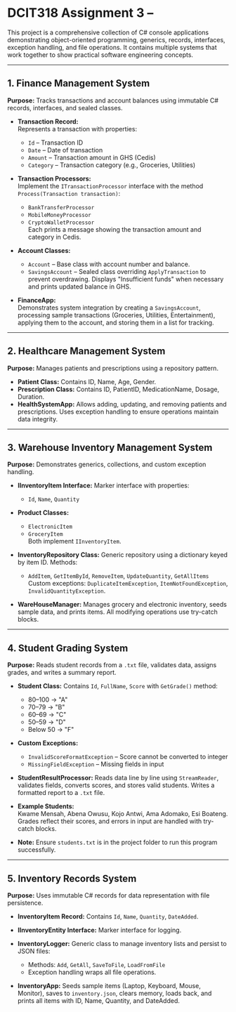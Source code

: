# DCIT318 Assignment 3 – 

This project is a comprehensive collection of C# console applications demonstrating object-oriented programming, generics, records, interfaces, exception handling, and file operations. It contains multiple systems that work together to show practical software engineering concepts.

---

## 1. Finance Management System

**Purpose:** Tracks transactions and account balances using immutable C# records, interfaces, and sealed classes.

- **Transaction Record:**  
  Represents a transaction with properties:
  - `Id` – Transaction ID
  - `Date` – Date of transaction
  - `Amount` – Transaction amount in GHS (Cedis)
  - `Category` – Transaction category (e.g., Groceries, Utilities)

- **Transaction Processors:**  
  Implement the `ITransactionProcessor` interface with the method `Process(Transaction transaction)`:
  - `BankTransferProcessor`
  - `MobileMoneyProcessor`
  - `CryptoWalletProcessor`  
  Each prints a message showing the transaction amount and category in Cedis.

- **Account Classes:**
  - `Account` – Base class with account number and balance.
  - `SavingsAccount` – Sealed class overriding `ApplyTransaction` to prevent overdrawing. Displays "Insufficient funds" when necessary and prints updated balance in GHS.

- **FinanceApp:**  
  Demonstrates system integration by creating a `SavingsAccount`, processing sample transactions (Groceries, Utilities, Entertainment), applying them to the account, and storing them in a list for tracking.

---

## 2. Healthcare Management System

**Purpose:** Manages patients and prescriptions using a repository pattern.

- **Patient Class:** Contains ID, Name, Age, Gender.
- **Prescription Class:** Contains ID, PatientID, MedicationName, Dosage, Duration.
- **HealthSystemApp:** Allows adding, updating, and removing patients and prescriptions. Uses exception handling to ensure operations maintain data integrity.

---

## 3. Warehouse Inventory Management System

**Purpose:** Demonstrates generics, collections, and custom exception handling.

- **IInventoryItem Interface:** Marker interface with properties:
  - `Id`, `Name`, `Quantity`

- **Product Classes:**  
  - `ElectronicItem`
  - `GroceryItem`  
  Both implement `IInventoryItem`.

- **InventoryRepository<T> Class:** Generic repository using a dictionary keyed by item ID. Methods:
  - `AddItem`, `GetItemById`, `RemoveItem`, `UpdateQuantity`, `GetAllItems`  
  Custom exceptions: `DuplicateItemException`, `ItemNotFoundException`, `InvalidQuantityException`.

- **WareHouseManager:** Manages grocery and electronic inventory, seeds sample data, and prints items. All modifying operations use try-catch blocks.

---

## 4. Student Grading System

**Purpose:** Reads student records from a `.txt` file, validates data, assigns grades, and writes a summary report.

- **Student Class:** Contains `Id`, `FullName`, `Score` with `GetGrade()` method:
  - 80–100 → "A"
  - 70–79 → "B"
  - 60–69 → "C"
  - 50–59 → "D"
  - Below 50 → "F"

- **Custom Exceptions:**  
  - `InvalidScoreFormatException` – Score cannot be converted to integer  
  - `MissingFieldException` – Missing fields in input

- **StudentResultProcessor:** Reads data line by line using `StreamReader`, validates fields, converts scores, and stores valid students. Writes a formatted report to a `.txt` file.

- **Example Students:**  
  Kwame Mensah, Abena Owusu, Kojo Antwi, Ama Adomako, Esi Boateng.  
  Grades reflect their scores, and errors in input are handled with try-catch blocks.

- **Note:** Ensure `students.txt` is in the project folder to run this program successfully.

---

## 5. Inventory Records System

**Purpose:** Uses immutable C# records for data representation with file persistence.

- **InventoryItem Record:** Contains `Id`, `Name`, `Quantity`, `DateAdded`.
- **IInventoryEntity Interface:** Marker interface for logging.
- **InventoryLogger<T>:** Generic class to manage inventory lists and persist to JSON files:
  - Methods: `Add`, `GetAll`, `SaveToFile`, `LoadFromFile`
  - Exception handling wraps all file operations.

- **InventoryApp:** Seeds sample items (Laptop, Keyboard, Mouse, Monitor), saves to `inventory.json`, clears memory, loads back, and prints all items with ID, Name, Quantity, and DateAdded.






